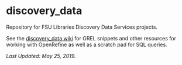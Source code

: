 # discovery_data
Repository for FSU Libraries Discovery Data Services projects.

See the [discovery_data wiki](https://github.com/aglerum/discovery_data/wiki) for GREL snippets and other resources for working with OpenRefine as well as a scratch pad for SQL queries.

_Last Updated: May 25, 2019._
